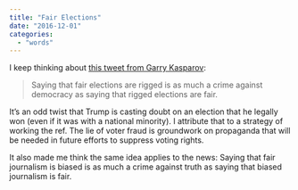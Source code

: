 ```yaml
---
title: "Fair Elections"
date: "2016-12-01"
categories: 
  - "words"
---
```


I keep thinking about [this tweet from Garry Kasparov](https://twitter.com/Kasparov63/status/787333685146226688):

> Saying that fair elections are rigged is as much a crime against democracy as saying that rigged elections are fair.

It’s an odd twist that Trump is casting doubt on an election that he legally won (even if it was with a national minority). I attribute that to a strategy of working the ref. The lie of voter fraud is groundwork on propaganda that will be needed in future efforts to suppress voting rights.

It also made me think the same idea applies to the news: Saying that fair journalism is biased is as much a crime against truth as saying that biased journalism is fair.
